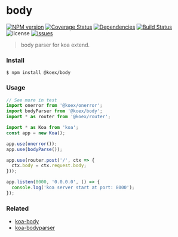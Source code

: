 # body

[![NPM version](https://img.shields.io/npm/v/@koex/body.svg?style=flat)](https://www.npmjs.com/package/@koex/body)
[![Coverage Status](https://img.shields.io/coveralls/koexjs/body.svg?style=flat)](https://coveralls.io/r/koexjs/body)
[![Dependencies](https://img.shields.io/david/koexjs/body.svg)](https://github.com/koexjs/body)
[![Build Status](https://travis-ci.com/koexjs/body.svg?branch=master)](https://travis-ci.com/koexjs/body)
![license](https://img.shields.io/github/license/koexjs/body.svg)
[![issues](https://img.shields.io/github/issues/koexjs/body.svg)](https://github.com/koexjs/body/issues)

> body parser for koa extend.

### Install

```
$ npm install @koex/body
```

### Usage

```javascript
// See more in test
import onerror from '@koex/onerror';
import bodyParser from '@koex/body';
import * as router from '@koex/router';

import * as Koa from 'koa';
const app = new Koa();

app.use(onerror());
app.use(bodyParse());

app.use(router.post('/', ctx => {
  ctx.body = ctx.request.body;
}));

app.listen(8000, '0.0.0.0', () => {
  console.log('koa server start at port: 8000');
});
```

### Related
* [koa-body](https://github.com/dlau/koa-body)
* [koa-bodyparser](https://github.com/koajs/bodyparser)